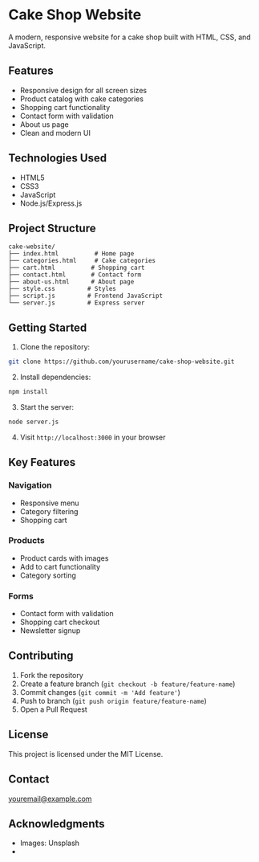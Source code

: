 # Cake Shop Website

A modern, responsive website for a cake shop built with HTML, CSS, and JavaScript.

## Features

- Responsive design for all screen sizes
- Product catalog with cake categories 
- Shopping cart functionality
- Contact form with validation
- About us page
- Clean and modern UI

## Technologies Used

- HTML5
- CSS3
- JavaScript
- Node.js/Express.js

## Project Structure

```
cake-website/
├── index.html          # Home page
├── categories.html     # Cake categories  
├── cart.html          # Shopping cart
├── contact.html       # Contact form
├── about-us.html      # About page
├── style.css         # Styles
├── script.js         # Frontend JavaScript
└── server.js         # Express server
```

## Getting Started

1. Clone the repository:
```bash
git clone https://github.com/yourusername/cake-shop-website.git
```

2. Install dependencies:
```bash
npm install
```

3. Start the server:
```bash
node server.js
```

4. Visit `http://localhost:3000` in your browser

## Key Features

### Navigation
- Responsive menu
- Category filtering
- Shopping cart

### Products
- Product cards with images
- Add to cart functionality
- Category sorting

### Forms
- Contact form with validation
- Shopping cart checkout
- Newsletter signup

## Contributing

1. Fork the repository
2. Create a feature branch (`git checkout -b feature/feature-name`)
3. Commit changes (`git commit -m 'Add feature'`)
4. Push to branch (`git push origin feature/feature-name`)
5. Open a Pull Request

## License

This project is licensed under the MIT License.

## Contact

youremail@example.com

## Acknowledgments

- Images: Unsplash
-
